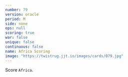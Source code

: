 ```yaml
---
number: 79
version: oracle
period: M
side: none
ops: null
scoring: true
war: false
unique: false
continuous: false
name: Africa Scoring
image: "https://twistrug.jjt.io/images/cards/079.jpg"
---
```

Score `Africa`.
